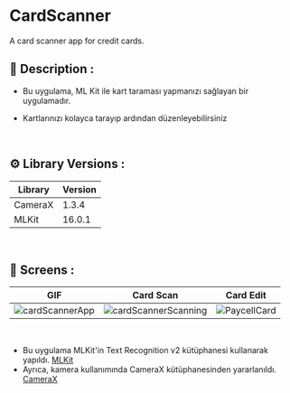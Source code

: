 # CardScanner 

A card scanner app for credit cards.

## 	:book: Description :
- Bu uygulama, ML Kit ile kart taraması yapmanızı sağlayan bir uygulamadır.
- Kartlarınızı kolayca tarayıp ardından düzenleyebilirsiniz

  </br>

## 	:gear: Library Versions : 
| Library | Version |
| ----------------- | ----------------- |
| CameraX | 1.3.4 |
| MLKit | 16.0.1 |

</br>

## :camera_flash: Screens :
| GIF | Card Scan | Card Edit |  
|:-:|:-:|:-:|
| ![cardScannerApp](https://github.com/user-attachments/assets/09a62e67-276e-429b-a94b-734585fb3945)|![cardScannerScanning](https://github.com/user-attachments/assets/8020a3d9-e745-46c5-8d39-a95882d09bed)|![PaycellCard](https://github.com/user-attachments/assets/2ff7b8a8-08c6-4f91-a38e-96e8dc0488eb)|

</br>

- Bu uygulama MLKit'in Text Recognition v2 kütüphanesi kullanarak yapıldı.  [MLKit](https://developers.google.com/ml-kit/vision/text-recognition/v2)
- Ayrıca, kamera kullanımında CameraX kütüphanesinden yararlanıldı. [CameraX](https://developer.android.com/media/camera/camerax)

